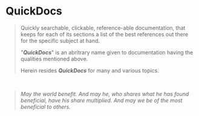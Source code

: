 QuickDocs
===

> Quickly searchable, clickable, reference-able documentation, that
> keeps for each of its sections a list of the best references out
> there for the specific subject at hand.
> 
> "***QuickDocs***" is an abritrary name given to documentation
> having the qualities mentioned above.
> 
> Herein resides ***QuickDocs*** for many and various topics.

<br>

> *May the world benefit. And may he, who shares what he has found
> beneficial, have his share multiplied. And may we be of the most
> beneficial to others.*
